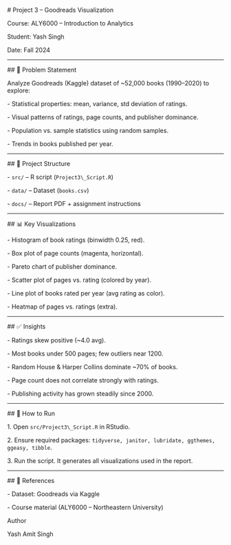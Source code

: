 \# Project 3 – Goodreads Visualization



Course: ALY6000 – Introduction to Analytics  

Student: Yash Singh  

Date: Fall 2024  



---



\## 📌 Problem Statement

Analyze Goodreads (Kaggle) dataset of ~52,000 books (1990–2020) to explore:

\- Statistical properties: mean, variance, std deviation of ratings.

\- Visual patterns of ratings, page counts, and publisher dominance.

\- Population vs. sample statistics using random samples.

\- Trends in books published per year.



---



\## 📂 Project Structure

\- `src/` – R script (`Project3\_Script.R`)

\- `data/` – Dataset (`books.csv`)

\- `docs/` – Report PDF + assignment instructions



---



\## 📊 Key Visualizations

\- Histogram of book ratings (binwidth 0.25, red).

\- Box plot of page counts (magenta, horizontal).

\- Pareto chart of publisher dominance.

\- Scatter plot of pages vs. rating (colored by year).

\- Line plot of books rated per year (avg rating as color).

\- Heatmap of pages vs. ratings (extra).



---



\## ✅ Insights

\- Ratings skew positive (~4.0 avg).

\- Most books under 500 pages; few outliers near 1200.

\- Random House \& Harper Collins dominate ~70% of books.

\- Page count does not correlate strongly with ratings.

\- Publishing activity has grown steadily since 2000.



---



\## 🚀 How to Run

1\. Open `src/Project3\_Script.R` in RStudio.  

2\. Ensure required packages: `tidyverse, janitor, lubridate, ggthemes, ggeasy, tibble`.  

3\. Run the script. It generates all visualizations used in the report.



---



\## 📄 References

\- Dataset: Goodreads via Kaggle  

\- Course material (ALY6000 – Northeastern University)  



Author



Yash Amit Singh

